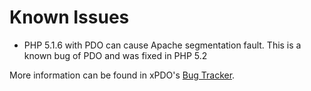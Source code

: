 # Known Issues

* PHP 5.1.6 with PDO can cause Apache segmentation fault. This is a known bug of PDO and was fixed in PHP 5.2

More information can be found in xPDO's [Bug Tracker](http://bugs.modx.com/projects/xpdo/issues).